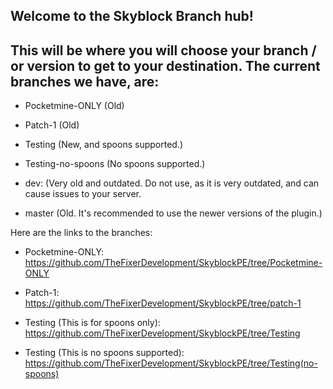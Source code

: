 ## Welcome to the Skyblock Branch hub!

## This will be where you will choose your branch / or version to get to your destination. The current branches we have, are:
* Pocketmine-ONLY (Old)

* Patch-1 (Old)

* Testing (New, and spoons supported.)

* Testing-no-spoons (No spoons supported.)

* dev: (Very old and outdated. Do not use, as it is very outdated, and can cause issues to your server.

* master (Old. It's recommended to use the newer versions of the plugin.)


Here are the links to the branches:

* Pocketmine-ONLY: https://github.com/TheFixerDevelopment/SkyblockPE/tree/Pocketmine-ONLY

* Patch-1: https://github.com/TheFixerDevelopment/SkyblockPE/tree/patch-1

* Testing (This is for spoons only): https://github.com/TheFixerDevelopment/SkyblockPE/tree/Testing

* Testing (This is no spoons supported): https://github.com/TheFixerDevelopment/SkyblockPE/tree/Testing(no-spoons)
